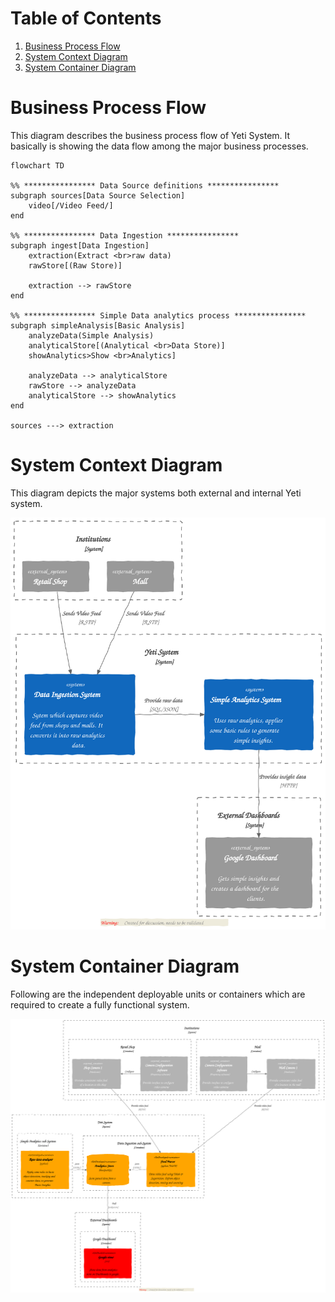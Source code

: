 # Table of Contents 
1. [Business Process Flow](#business-process-flow)
2. [System Context Diagram](#system-context-diagram)
3. [System Container Diagram](#system-container-diagram)


# Business Process Flow <a name="business-process-flow"></a>
This diagram describes the business process flow of Yeti System. It basically is showing the data flow among the major business processes.

```mermaid
flowchart TD

%% **************** Data Source definitions ****************
subgraph sources[Data Source Selection]
	video[/Video Feed/]
end 

%% **************** Data Ingestion ****************
subgraph ingest[Data Ingestion]
	extraction(Extract <br>raw data)
	rawStore[(Raw Store)]

	extraction --> rawStore
end

%% **************** Simple Data analytics process ****************
subgraph simpleAnalysis[Basic Analysis]
	analyzeData(Simple Analysis)
	analyticalStore[(Analytical <br>Data Store)]
	showAnalytics>Show <br>Analytics]

	analyzeData --> analyticalStore
	rawStore --> analyzeData
	analyticalStore --> showAnalytics
end

sources ---> extraction

``` 

# System Context Diagram <a name="system-context-diagram"></a>

This diagram depicts the major systems both external and internal Yeti system. 

<img src="./diagrams/out/Yeti-System-Context-Diagram.svg"> 



# System Container Diagram <a name="system-container-diagram"></a>
Following are the independent deployable units or containers which are required to create a fully functional system.

<img src="./diagrams/out/Yeti-System-Container-Diagram.svg">

